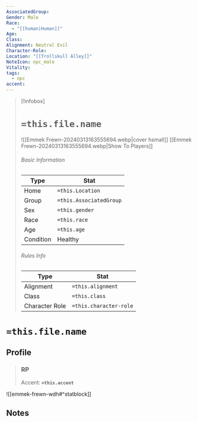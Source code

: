 ```yaml
---
AssociatedGroup: 
Gender: Male
Race:
  - "[[human|Human]]"
Age: 
Class: 
Alignment: Neutral Evil
Character-Role: 
Location: "[[Trollskull Alley]]"
NoteIcon: npc_male
Vitality: 
tags:
  - npc
accent:
---
```




> [!infobox]
> # `=this.file.name`
> ![[Emmek Frewn-20240313163555694.webp|cover hsmall]]
> [[Emmek Frewn-20240313163555694.webp|Show To Players]]
> ###### Basic Information
> Type |  Stat |
> ---|---|
> Home | `=this.Location` |
> Group | `=this.AssociatedGroup` |
> Sex | `=this.gender` |
> Race | `=this.race` |
> Age | `=this.age` |
> Condition | Healthy |
> ###### Rules Info
> Type |  Stat |
> ---|---|
> Alignment | `=this.alignment` |
> Class | `=this.class` |
> Character Role | `=this.character-role` |

# `=this.file.name`
## Profile

> ### RP
> Accent: **`=this.accent`**

![[emmek-frewn-wdh#^statblock]]

## Notes
